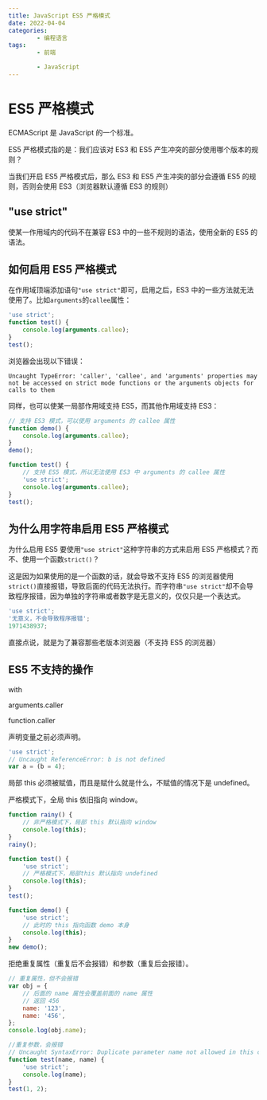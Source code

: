 ```yaml
---
title: JavaScript ES5 严格模式
date: 2022-04-04
categories:
        - 编程语言
tags:
        - 前端

        - JavaScript
---
```


# ES5 严格模式

ECMAScript 是 JavaScript 的一个标准。

ES5 严格模式指的是：我们应该对 ES3 和 ES5 产生冲突的部分使用哪个版本的规则？

当我们开启 ES5 严格模式后，那么 ES3 和 ES5 产生冲突的部分会遵循 ES5 的规则，否则会使用 ES3（浏览器默认遵循 ES3 的规则）

## "use strict"

使某一作用域内的代码不在兼容 ES3 中的一些不规则的语法，使用全新的 ES5 的语法。

## 如何启用 ES5 严格模式

在作用域顶端添加语句`"use strict"`即可，启用之后，ES3 中的一些方法就无法使用了。比如`arguments`的`callee`属性：

```js
'use strict';
function test() {
	console.log(arguments.callee);
}
test();
```

浏览器会出现以下错误：

```JS
Uncaught TypeError: 'caller', 'callee', and 'arguments' properties may not be accessed on strict mode functions or the arguments objects for calls to them
```

同样，也可以使某一局部作用域支持 ES5，而其他作用域支持 ES3：

```js
// 支持 ES3 模式，可以使用 arguments 的 callee 属性
function demo() {
	console.log(arguments.callee);
}
demo();

function test() {
	// 支持 ES5 模式，所以无法使用 ES3 中 arguments 的 callee 属性
	'use strict';
	console.log(arguments.callee);
}
test();
```

## 为什么用字符串启用 ES5 严格模式

为什么启用 ES5 要使用`"use strict"`这种字符串的方式来启用 ES5 严格模式？而不、使用一个函数`strict()`？

这是因为如果使用的是一个函数的话，就会导致不支持 ES5 的浏览器使用`strict()`直接报错，导致后面的代码无法执行。而字符串`"use strict"`却不会导致程序报错，因为单独的字符串或者数字是无意义的，仅仅只是一个表达式。

```js
'use strict';
'无意义，不会导致程序报错';
1971438937;
```

直接点说，就是为了兼容那些老版本浏览器（不支持 ES5 的浏览器）

## ES5 不支持的操作

with

arguments.caller

function.caller

声明变量之前必须声明。

```js
'use strict';
// Uncaught ReferenceError: b is not defined
var a = (b = 4);
```

局部 this 必须被赋值，而且是赋什么就是什么，不赋值的情况下是 undefined。

严格模式下，全局 this 依旧指向 window。

```js
function rainy() {
	// 非严格模式下，局部 this 默认指向 window
	console.log(this);
}
rainy();

function test() {
	'use strict';
	// 严格模式下，局部this 默认指向 undefined
	console.log(this);
}
test();

function demo() {
	'use strict';
	// 此时的 this 指向函数 demo 本身
	console.log(this);
}
new demo();
```

拒绝重复属性（重复后不会报错）和参数（重复后会报错）。

```js
// 重复属性，但不会报错
var obj = {
	// 后面的 name 属性会覆盖前面的 name 属性
	// 返回 456
	name: '123',
	name: '456',
};
console.log(obj.name);

//重复参数，会报错
// Uncaught SyntaxError: Duplicate parameter name not allowed in this context
function test(name, name) {
	'use strict';
	console.log(name);
}
test(1, 2);
```
